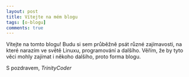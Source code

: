 ```yaml
---
layout: post
title: Vítejte na mém blogu
tags: [o-blogu]
comments: true
---
```

Vítejte na tomto blogu! Budu si sem průběžně psát různé zajímavosti,
na které narazím ve světě Linuxu, programování a dalšího. Věřím, že by tyto
věci mohly zajímat i někoho dalšího, proto forma blogu.

S pozdravem, _TrinityCoder_
